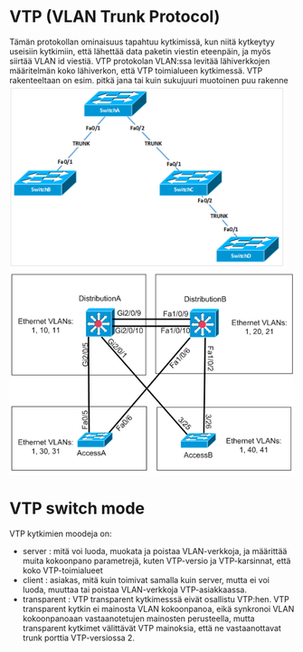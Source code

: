 # VTP (VLAN Trunk Protocol)

Tämän protokollan ominaisuus tapahtuu kytkimissä, kun niitä kytkeytyy useisiin kytkimiin, että lähettää data paketin viestin eteenpäin, ja myös siirtää VLAN id viestiä. 
VTP protokolan VLAN:ssa levitää lähiverkkojen määritelmän koko lähiverkon, että VTP toimialueen kytkimessä. VTP rakenteeltaan on esim. pitkä jana tai kuin sukujuuri muotoinen puu rakenne
<br>
![Alt text](image/VTP-map1.png?raw=true "None") <br>
![Alt text](image/VTP-map2.png?raw=true "None") <br>

# VTP switch mode
VTP kytkimien moodeja on:
- server : mitä voi luoda, muokata ja poistaa VLAN-verkkoja, ja määrittää muita kokoonpano parametrejä, kuten VTP-versio ja VTP-karsinnat, että koko VTP-toimialueet <br>
- client : asiakas, mitä kuin toimivat samalla kuin server, mutta ei voi luoda, muuttaa tai poistaa VLAN-verkkoja VTP-asiakkaassa. <br>
- transparent : VTP transparent kytkimesssä eivät osallistu VTP:hen. VTP transparent kytkin ei mainosta VLAN kokoonpanoa, eikä synkronoi VLAN kokoonpanoaan vastaanotetujen mainosten perusteella, mutta transparent kytkimet välittävät VTP mainoksia, että ne vastaanottavat trunk porttia VTP-versiossa 2.
